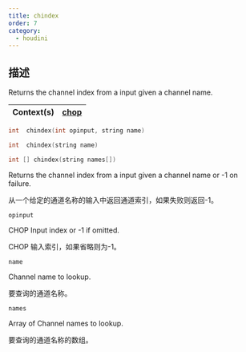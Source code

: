 ```yaml
---
title: chindex
order: 7
category:
  - houdini
---
```

    
## 描述

Returns the channel index from a input given a channel name.

| Context(s) | [chop](../contexts/chop.html) |
| ---------- | ----------------------------- |

```c
int  chindex(int opinput, string name)
```

```c
int  chindex(string name)
```

```c
int [] chindex(string names[])
```

Returns the channel index from a input given a channel name or -1 on failure.

从一个给定的通道名称的输入中返回通道索引，如果失败则返回-1。

`opinput`

CHOP Input index or -1 if omitted.

CHOP 输入索引，如果省略则为-1。

`name`

Channel name to lookup.

要查询的通道名称。

`names`

Array of Channel names to lookup.

要查询的通道名称的数组。
